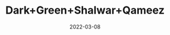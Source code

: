 ---
title: 'Dark+Green+Shalwar+Qameez'
date: '2022-03-08' 
metatag: '' 
inventory: '8.0' 
draft: false 
# meta description 
shortDescripton: 'AKB-2001+Dark+Green+Shalwar+Qameez'
description: 'Boys'
longdescription: ''
featured: True
# product Price
price: '2093.7'
priceBefore: '2991.0'
# Product Short Description
shortDescription: 'AKB-2001+Dark+Green+Shalwar+Qameez'
productID: '7C70F201-6762-EC11-995F-005056B3A416'
type: 'products'
category: 'Boys' 
thumnailproduct: 'https://alkhait.eralive.net/images/products/7C70F201-6762-EC11-995F-005056B3A4161.png' 
images:
  - image: 'images/products/7C70F201-6762-EC11-995F-005056B3A4161.png'  
  - image: 'images/products/7C70F201-6762-EC11-995F-005056B3A4162.png'  
  - image: 'images/products/7C70F201-6762-EC11-995F-005056B3A4163.png'  
Variants:
---